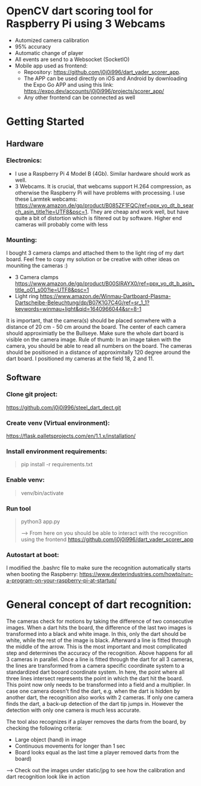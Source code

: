 # OpenCV dart scoring tool for Raspberry Pi using 3 Webcams

- Automized camera calibration
- 95% accuracy
- Automatic change of player
- All events are send to a Websocket (SocketIO)
- Mobile app used as frontend:
  - Repository: https://github.com/j0j0i996/dart_vader_scorer_app.
  - The APP can be used directly on iOS and Android by downloading the Expo Go APP and using this link: https://expo.dev/accounts/j0j0i996/projects/scorer_app/
  - Any other frontend can be connected as well

# Getting Started

## Hardware

### Electronics:

- I use a Raspberry Pi 4 Model B (4Gb). Similar hardware should work as well.
- 3 Webcams. It is crucial, that webcams support H.264 compression, as otherwise the Raspberry Pi will have problems with processing. I use these Larmtek webcams: https://www.amazon.de/gp/product/B085ZF1FQC/ref=ppx_yo_dt_b_search_asin_title?ie=UTF8&psc=1. They are cheap and work well, but have quite a bit of distortion which is filtered out by software. Higher end cameras will probably come with less

### Mounting:

I bought 3 camera clamps and attached them to the light ring of my dart board. Feel free to copy my solution or be creative with other ideas on mouniting the cameras :)

- 3 Camera clamps https://www.amazon.de/gp/product/B00SIRAYX0/ref=ppx_yo_dt_b_asin_title_o01_s00?ie=UTF8&psc=1
- Light ring https://www.amazon.de/Winmau-Dartboard-Plasma-Dartscheibe-Beleuchtung/dp/B07K1G7C4G/ref=sr_1_1?keywords=winmau+light&qid=1640966044&sr=8-1

It is important, that the camera(s) should be placed somwhere with a distance of 20 cm - 50 cm around the board. The center of each camera should approximiatly be the Bullseye. Make sure the whole dart board is visible on the camera image. Rule of thumb: In an image taken with the camera, you should be able to read all numbers on the board. The cameras should be positioned in a distance of approximitally 120 degree around the dart board. I positioned my cameras at the field 18, 2 and 11.

## Software

### Clone git project:

https://github.com/j0j0i996/steel_dart_dect.git

### Create venv (Virtual environment):

https://flask.palletsprojects.com/en/1.1.x/installation/

### Install environment requirements:

> pip install -r requirements.txt

### Enable venv:

> venv/bin/activate

### Run tool

> python3 app.py
>
> --> From here on you should be able to interact with the recognition using the frontend https://github.com/j0j0i996/dart_vader_scorer_app

### Autostart at boot:

I modified the .bashrc file to make sure the recognition automatically starts when booting the Raspberry: https://www.dexterindustries.com/howto/run-a-program-on-your-raspberry-pi-at-startup/

# General concept of dart recognition:

The cameras check for motions by taking the difference of two consecutive images. When a dart hits the board, the difference of the last two images is transformed into a black and white image. In this, only the dart should be white, while the rest of the image is black. Afterward a line is fitted through the middle of the arrow. This is the most important and most complicated step and determines the accuracy of the recognition. Above happens for all 3 cameras in parallel.
Once a line is fitted through the dart for all 3 cameras, the lines are transformed from a camera specific coordinate system to a standardized dart booard coordinate system. In here, the point where all three lines intersect represents the point in which the dart hit the board. This point now only needs to be transformed into a field and a multiplier.
In case one camera doesn't find the dart, e.g. when the dart is hidden by another dart, the recognition also works with 2 cameras. If only one camera finds the dart, a back-up detection of the dart tip jumps in. However the detection with only one camera is much less accurate.

The tool also recognizes if a player removes the darts from the board, by checking the following criteria:

- Large object (hand) in image
- Continuous movements for longer than 1 sec
- Board looks equal as the last time a player removed darts from the board)

--> Check out the images under static/jpg to see how the calibration and dart recognition look like in action
